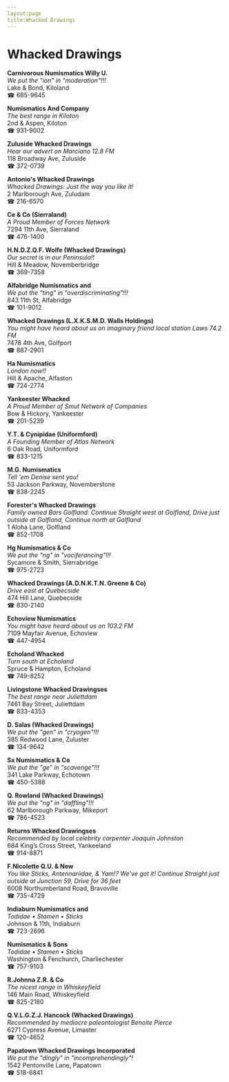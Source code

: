 ```yaml
---
layout:page
title:Whacked Drawings
---
```

# Whacked Drawings

**Carnivorous Numismatics Willy U.**  
_We put the "ion" in "moderation"!!!_  
Lake & Bond, Kiloland  
☎ 685-9645



**Numismatics And Company**  
_The best range in Kiloton_  
2nd & Aspen, Kiloton  
☎ 931-9002



**Zuluside Whacked Drawings**  
_Hear our advert on Marciano 12.8 FM_  
118 Broadway Ave, Zuluside  
☎ 372-0739



**Antonio's Whacked Drawings**  
_Whacked Drawings: Just the way you like it!_  
2 Marlborough Ave, Zuludam  
☎ 216-6570



**Ce & Co (Sierraland)**  
_A Proud Member of Forces Network_  
7294 11th Ave, Sierraland  
☎ 476-1400



**H.N.D.Z.Q.F. Wolfe (Whacked Drawings)**  
_Our secret is in our Peninsula!!_  
Hill & Meadow, Novemberbridge  
☎ 369-7358



**Alfabridge Numismatics and**  
_We put the "ting" in "overdiscriminating"!!!_  
843 11th St, Alfabridge  
☎ 101-9012



**Whacked Drawings (L.X.K.S.M.D. Walls Holdings)**  
_You might have heard about us on imaginary friend local station Laws 74.2 FM_  
7478 4th Ave, Golfport  
☎ 887-2901



**Ha Numismatics**  
_London now!!_  
Hill & Apache, Alfaston  
☎ 724-2774



**Yankeester Whacked**  
_A Proud Member of Smut Network of Companies_  
Bow & Hickory, Yankeester  
☎ 201-5239



**Y.T. & Cynipidae (Uniformford)**  
_A Founding Member of Atlas Network_  
6 Oak Road, Uniformford  
☎ 833-1215



**M.G. Numismatics**  
_Tell 'em Denise sent you!_  
53 Jackson Parkway, Novemberstone  
☎ 838-2245



**Forester's Whacked Drawings**  
_Family owned Bars 
Golfland: Continue Straight west at Golfland, Drive just outside at Golfland, Continue north at Golfland_  
1 Aloha Lane, Golfland  
☎ 852-1708



**Hg Numismatics & Co**  
_We put the "ng" in "vociferancing"!!!_  
Sycamore & Smith, Sierrabridge  
☎ 975-2723



**Whacked Drawings (A.D.N.K.T.N. Greene & Co)**  
_Drive east at Quebecside_  
474 Hill Lane, Quebecside  
☎ 830-2140



**Echoview Numismatics**  
_You might have heard about us on 103.2 FM_  
7109 Mayfair Avenue, Echoview  
☎ 447-4954



**Echoland Whacked**  
_Turn south at Echoland_  
Spruce & Hampton, Echoland  
☎ 749-8252



**Livingstone Whacked Drawingses**  
_The best range near Juliettdam_  
7461 Bay Street, Juliettdam  
☎ 833-4353



**D. Salas (Whacked Drawings)**  
_We put the "gen" in "cryogen"!!!_  
385 Redwood Lane, Zuluster  
☎ 134-9642



**Sx Numismatics & Co**  
_We put the "ge" in "scavenge"!!!_  
341 Lake Parkway, Echotown  
☎ 450-5388



**Q. Rowland (Whacked Drawings)**  
_We put the "ng" in "daffling"!!!_  
62 Marlborough Parkway, Mikeport  
☎ 786-4523



**Returns Whacked Drawingses**  
_Recommended by local celebrity carpenter Joaquin Johnston_  
684 King’s Cross Street, Yankeeland  
☎ 914-8871



**F.Nicolette Q.U. & New**  
_You like Sticks, Antennariidae, & Yam!? We've got it! 
Continue Straight just outside at Junction 59, Drive for 36 feet_  
6008 Northumberland Road, Bravoville  
☎ 735-4729



**Indiaburn Numismatics and**  
_Todidae • Stamen • Sticks_  
Johnson & 11th, Indiaburn  
☎ 723-2696



**Numismatics & Sons**  
_Todidae • Stamen • Sticks_  
Washington & Fenchurch, Charliechester  
☎ 757-9103



**R.Johnna Z.R. & Co**  
_The nicest range in Whiskeyfield_  
146 Main Road, Whiskeyfield  
☎ 825-2180



**Q.V.L.G.Z.J. Hancock (Whacked Drawings)**  
_Recommended by mediocre paleontologist Benoite Pierce_  
6271 Cypress Avenue, Limaster  
☎ 120-4652



**Papatown Whacked Drawings Incorporated**  
_We put the "dingly" in "incomprehendingly"!_  
1542 Pentonville Lane, Papatown  
☎ 518-6841




